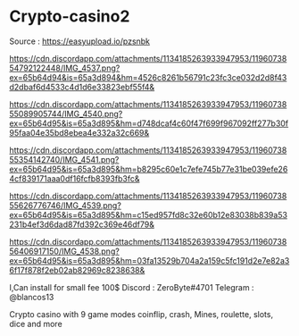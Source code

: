 # Crypto-casino2

Source : https://easyupload.io/pzsnbk

https://cdn.discordapp.com/attachments/1134185263933947953/1196073854792122448/IMG_4537.png?ex=65b64d94&is=65a3d894&hm=4526c8261b56791c23fc3ce032d2d8f43d2dbaf6d4533c4d1d6e33823ebf55f4&

https://cdn.discordapp.com/attachments/1134185263933947953/1196073855089905744/IMG_4540.png?ex=65b64d95&is=65a3d895&hm=d748dcaf4c60f47f699f967092ff277b30f95faa04e35bd8ebea4e332a32c669&

https://cdn.discordapp.com/attachments/1134185263933947953/1196073855354142740/IMG_4541.png?ex=65b64d95&is=65a3d895&hm=b8295c60e1c7efe745b77e31be039efe264cf839171aaa0df16fcfb8393fb3fc&


https://cdn.discordapp.com/attachments/1134185263933947953/1196073855626776746/IMG_4539.png?ex=65b64d95&is=65a3d895&hm=c15ed957fd8c32e60b12e83038b839a53231b4ef3d6dad87fd392c369e46df79&

https://cdn.discordapp.com/attachments/1134185263933947953/1196073856406917150/IMG_4538.png?ex=65b64d95&is=65a3d895&hm=03fa13529b704a2a159c5fc191d2e7e82a36f17f878f2eb02ab82969c8238638&

I,Can install for small fee 100$
Discord : ZeroByte#4701
Telegram : @blancos13

Crypto casino with 9 game modes coinflip, crash, Mines, roulette, slots, dice and more
